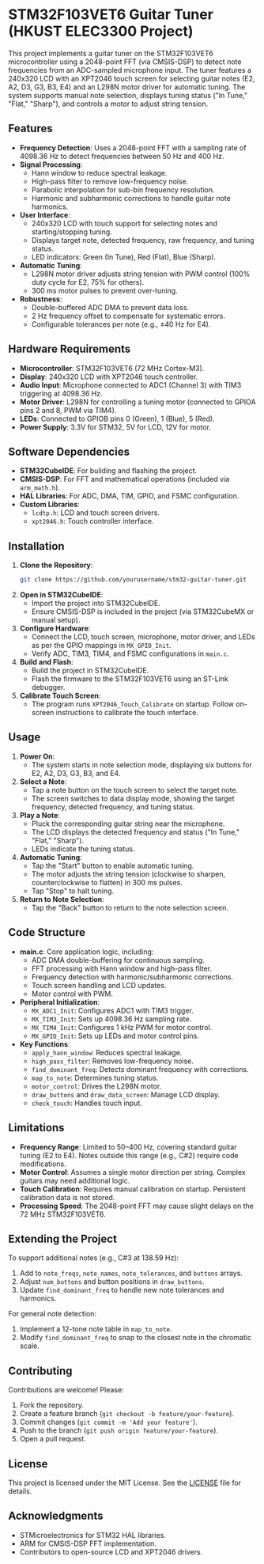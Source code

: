 # STM32F103VET6 Guitar Tuner (HKUST ELEC3300 Project)

This project implements a guitar tuner on the STM32F103VET6 microcontroller using a 2048-point FFT (via CMSIS-DSP) to detect note frequencies from an ADC-sampled microphone input. The tuner features a 240x320 LCD with an XPT2046 touch screen for selecting guitar notes (E2, A2, D3, G3, B3, E4) and an L298N motor driver for automatic tuning. The system supports manual note selection, displays tuning status ("In Tune," "Flat," "Sharp"), and controls a motor to adjust string tension.

## Features
- **Frequency Detection**: Uses a 2048-point FFT with a sampling rate of 4098.36 Hz to detect frequencies between 50 Hz and 400 Hz.
- **Signal Processing**:
  - Hann window to reduce spectral leakage.
  - High-pass filter to remove low-frequency noise.
  - Parabolic interpolation for sub-bin frequency resolution.
  - Harmonic and subharmonic corrections to handle guitar note harmonics.
- **User Interface**:
  - 240x320 LCD with touch support for selecting notes and starting/stopping tuning.
  - Displays target note, detected frequency, raw frequency, and tuning status.
  - LED indicators: Green (In Tune), Red (Flat), Blue (Sharp).
- **Automatic Tuning**:
  - L298N motor driver adjusts string tension with PWM control (100% duty cycle for E2, 75% for others).
  - 300 ms motor pulses to prevent over-tuning.
- **Robustness**:
  - Double-buffered ADC DMA to prevent data loss.
  - 2 Hz frequency offset to compensate for systematic errors.
  - Configurable tolerances per note (e.g., ±40 Hz for E4).

## Hardware Requirements
- **Microcontroller**: STM32F103VET6 (72 MHz Cortex-M3).
- **Display**: 240x320 LCD with XPT2046 touch controller.
- **Audio Input**: Microphone connected to ADC1 (Channel 3) with TIM3 triggering at 4098.36 Hz.
- **Motor Driver**: L298N for controlling a tuning motor (connected to GPIOA pins 2 and 8, PWM via TIM4).
- **LEDs**: Connected to GPIOB pins 0 (Green), 1 (Blue), 5 (Red).
- **Power Supply**: 3.3V for STM32, 5V for LCD, 12V for motor.

## Software Dependencies
- **STM32CubeIDE**: For building and flashing the project.
- **CMSIS-DSP**: For FFT and mathematical operations (included via `arm_math.h`).
- **HAL Libraries**: For ADC, DMA, TIM, GPIO, and FSMC configuration.
- **Custom Libraries**:
  - `lcdtp.h`: LCD and touch screen drivers.
  - `xpt2046.h`: Touch controller interface.

## Installation
1. **Clone the Repository**:
   ```bash
   git clone https://github.com/yourusername/stm32-guitar-tuner.git
   ```
2. **Open in STM32CubeIDE**:
   - Import the project into STM32CubeIDE.
   - Ensure CMSIS-DSP is included in the project (via STM32CubeMX or manual setup).
3. **Configure Hardware**:
   - Connect the LCD, touch screen, microphone, motor driver, and LEDs as per the GPIO mappings in `MX_GPIO_Init`.
   - Verify ADC, TIM3, TIM4, and FSMC configurations in `main.c`.
4. **Build and Flash**:
   - Build the project in STM32CubeIDE.
   - Flash the firmware to the STM32F103VET6 using an ST-Link debugger.
5. **Calibrate Touch Screen**:
   - The program runs `XPT2046_Touch_Calibrate` on startup. Follow on-screen instructions to calibrate the touch interface.

## Usage
1. **Power On**:
   - The system starts in note selection mode, displaying six buttons for E2, A2, D3, G3, B3, and E4.
2. **Select a Note**:
   - Tap a note button on the touch screen to select the target note.
   - The screen switches to data display mode, showing the target frequency, detected frequency, and tuning status.
3. **Play a Note**:
   - Pluck the corresponding guitar string near the microphone.
   - The LCD displays the detected frequency and status ("In Tune," "Flat," "Sharp").
   - LEDs indicate the tuning status.
4. **Automatic Tuning**:
   - Tap the "Start" button to enable automatic tuning.
   - The motor adjusts the string tension (clockwise to sharpen, counterclockwise to flatten) in 300 ms pulses.
   - Tap "Stop" to halt tuning.
5. **Return to Note Selection**:
   - Tap the "Back" button to return to the note selection screen.

## Code Structure
- **main.c**: Core application logic, including:
  - ADC DMA double-buffering for continuous sampling.
  - FFT processing with Hann window and high-pass filter.
  - Frequency detection with harmonic/subharmonic corrections.
  - Touch screen handling and LCD updates.
  - Motor control with PWM.
- **Peripheral Initialization**:
  - `MX_ADC1_Init`: Configures ADC1 with TIM3 trigger.
  - `MX_TIM3_Init`: Sets up 4098.36 Hz sampling rate.
  - `MX_TIM4_Init`: Configures 1 kHz PWM for motor control.
  - `MX_GPIO_Init`: Sets up LEDs and motor control pins.
- **Key Functions**:
  - `apply_hann_window`: Reduces spectral leakage.
  - `high_pass_filter`: Removes low-frequency noise.
  - `find_dominant_freq`: Detects dominant frequency with corrections.
  - `map_to_note`: Determines tuning status.
  - `motor_control`: Drives the L298N motor.
  - `draw_buttons` and `draw_data_screen`: Manage LCD display.
  - `check_touch`: Handles touch input.

## Limitations
- **Frequency Range**: Limited to 50–400 Hz, covering standard guitar tuning (E2 to E4). Notes outside this range (e.g., C#2) require code modifications.
- **Motor Control**: Assumes a single motor direction per string. Complex guitars may need additional logic.
- **Touch Calibration**: Requires manual calibration on startup. Persistent calibration data is not stored.
- **Processing Speed**: The 2048-point FFT may cause slight delays on the 72 MHz STM32F103VET6.

## Extending the Project
To support additional notes (e.g., C#3 at 138.59 Hz):
1. Add to `note_freqs`, `note_names`, `note_tolerances`, and `buttons` arrays.
2. Adjust `num_buttons` and button positions in `draw_buttons`.
3. Update `find_dominant_freq` to handle new note tolerances and harmonics.

For general note detection:
1. Implement a 12-tone note table in `map_to_note`.
2. Modify `find_dominant_freq` to snap to the closest note in the chromatic scale.

## Contributing
Contributions are welcome! Please:
1. Fork the repository.
2. Create a feature branch (`git checkout -b feature/your-feature`).
3. Commit changes (`git commit -m 'Add your feature'`).
4. Push to the branch (`git push origin feature/your-feature`).
5. Open a pull request.

## License
This project is licensed under the MIT License. See the [LICENSE](LICENSE) file for details.

## Acknowledgments
- STMicroelectronics for STM32 HAL libraries.
- ARM for CMSIS-DSP FFT implementation.
- Contributors to open-source LCD and XPT2046 drivers.
